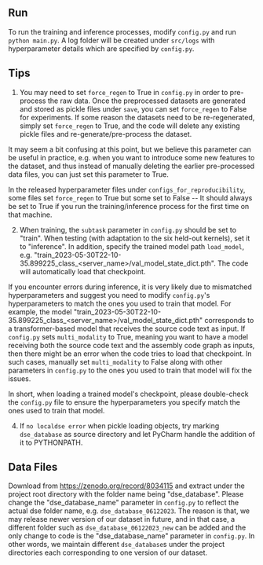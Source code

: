 ## Run

To run the training and inference processes, modify `config.py` and run `python main.py`. A log folder will be created under `src/logs` with hyperparameter details which are specified by `config.py`.


## Tips

1. You may need to set `force_regen` to True in `config.py` in order to pre-process the raw data. Once the preprocessed datasets are generated and stored as pickle files under `save`, you can set  `force_regen` to False for experiments. If some reason the datasets need to be re-regenerated, simply set `force_regen` to True, and the code will delete any existing pickle files and re-generate/pre-process the dataset. 

It may seem a bit confusing at this point, but we believe this parameter can be useful in practice, e.g. when you want to introduce some new features to the dataset, and thus instead of manually deleting the earlier pre-processed data files, you can just set this parameter to True.

In the released hyperparameter files under `configs_for_reproducibility`, some files set `force_regen` to True but some set to False -- It should always be set to True if you run the training/inference process for the first time on that machine. 

2. When training, the `subtask` parameter in `config.py` should be set to "train". When testing (with adaptation to the six held-out kernels), set it to  "inference". In addition, specify the trained model path `load_model`, e.g. "train_2023-05-30T22-10-35.899225_class_<server_name>/val_model_state_dict.pth". The code will automatically load that checkpoint.

If you encounter errors during inference, it is very likely due to mismatched hyperparameters and suggest you need to modify `config.py`'s hyperparameters to match the ones you used to train that model. For example, the model "train_2023-05-30T22-10-35.899225_class_<server_name>/val_model_state_dict.pth" corresponds to a transformer-based model that receives the source code text as input. If `config.py` sets `multi_modality` to True, meaning you want to have a model receiving both the source code text and the assembly code graph as inputs, then there might be an error when the code tries to load that checkpoint. In such cases, manually set `multi_modality` to False along with other parameters in `config.py` to the ones you used to train that model will fix the issues. 

In short, when loading a trained model's checkpoint, please double-check the `config.py` file to ensure the hyperparameters you specify match the ones used to train that model.

4. If `no localdse error` when pickle loading objects, try marking `dse_database` as source directory and let PyCharm handle the addition of it to PYTHONPATH. 

## Data Files

Download from https://zenodo.org/record/8034115 and extract under the project root directory with the folder name being "dse_database<version>". Please change the "dse_database_name" parameter in `config.py` to reflect the actual dse folder name, e.g. `dse_database_06122023`. The reason is that, we may release newer version of our dataset in future, and in that case, a different folder such as `dse_database_06122023_new` can be added and the only change to code is the "dse_database_name" parameter in `config.py`. In other words, we maintain different `dse_database`s under the project directories each corresponding to one version of our dataset. 




